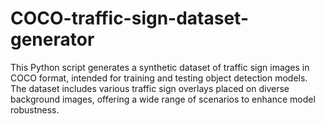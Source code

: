 # COCO-traffic-sign-dataset-generator
This Python script generates a synthetic dataset of traffic sign images in COCO format, intended for training and testing object detection models. The dataset includes various traffic sign overlays placed on diverse background images, offering a wide range of scenarios to enhance model robustness.

